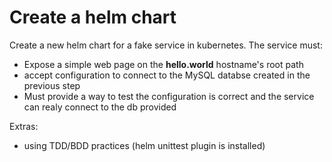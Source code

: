
# Create a helm chart

Create a new helm chart for a fake service in kubernetes. The service must:
- Expose a simple web page on the **hello.world** hostname's root path
- accept configuration to connect to the MySQL databse created in the previous
  step
- Must provide a way to test the configuration is correct and the service can
  realy connect to the db provided

Extras:
- using TDD/BDD practices (helm unittest plugin is installed)
